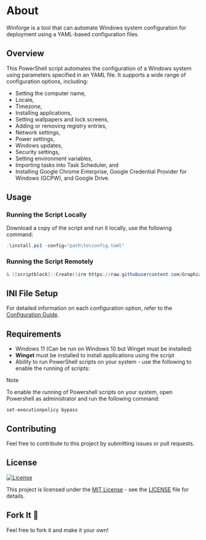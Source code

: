 # About
Winforge is a tool that can automate Windows system configuration for deployment using a YAML-based configuration files.

## Overview
This PowerShell script automates the configuration of a Windows system using parameters specified in an YAML file. It supports a wide range of configuration options, including:
- Setting the computer name,
- Locale,
- Timezone,
- Installing applications,
- Setting wallpapers and lock screens,
- Adding or removing registry entries,
- Network settings,
- Power settings,
- Windows updates,
- Security settings,
- Setting environment variables,
- Importing tasks into Task Scheduler, and
- Installing Google Chrome Enterprise, Google Credential Provider for Windows (GCPW), and Google Drive.

## Usage

### Running the Script Locally

Download a copy of the script and run it locally, use the following command:

```powershell
.\install.ps1 -config="path\to\config.toml"
```

### Running the Script Remotely
```powershell
& ([scriptblock]::Create((irm https://raw.githubusercontent.com/Graphixa/Winforge/refs/heads/main/winforge.ps1))) -config "https://raw.githubusercontent.com/Graphixa/Winforge/refs/heads/main/winforge.toml"
```

## INI File Setup
For detailed information on each configuration option, refer to the [Configuration Guide](https://github.com/Graphixa/WinforgeX/wiki/WinForgeX-Configuration-Script-Knowledge-Base).

## Requirements

- Windows 11 (Can be run on Windows 10 but Winget must be installed)
- **Winget** must be installed to install applications using the script
- Ability to run PowerShell scripts on your system - use the following to enable the running of scripts:

> [!NOTE]
> To enable the running of Powershell scripts on your system, open Powershell as administrator and run the following command:
```
set-executionpolicy bypass
```

## Contributing
Feel free to contribute to this project by submitting issues or pull requests. 

## License 
[![License](https://img.shields.io/badge/License-MIT-blue.svg)](LICENSE)

This project is licensed under the [MIT License](LICENSE) - see the [LICENSE](LICENSE) file for details.


## Fork It 🍴
Feel free to fork it and make it your own!
